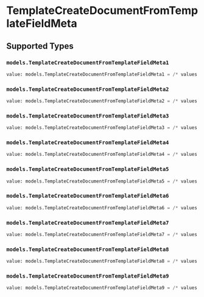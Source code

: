 # TemplateCreateDocumentFromTemplateFieldMeta


## Supported Types

### `models.TemplateCreateDocumentFromTemplateFieldMeta1`

```python
value: models.TemplateCreateDocumentFromTemplateFieldMeta1 = /* values here */
```

### `models.TemplateCreateDocumentFromTemplateFieldMeta2`

```python
value: models.TemplateCreateDocumentFromTemplateFieldMeta2 = /* values here */
```

### `models.TemplateCreateDocumentFromTemplateFieldMeta3`

```python
value: models.TemplateCreateDocumentFromTemplateFieldMeta3 = /* values here */
```

### `models.TemplateCreateDocumentFromTemplateFieldMeta4`

```python
value: models.TemplateCreateDocumentFromTemplateFieldMeta4 = /* values here */
```

### `models.TemplateCreateDocumentFromTemplateFieldMeta5`

```python
value: models.TemplateCreateDocumentFromTemplateFieldMeta5 = /* values here */
```

### `models.TemplateCreateDocumentFromTemplateFieldMeta6`

```python
value: models.TemplateCreateDocumentFromTemplateFieldMeta6 = /* values here */
```

### `models.TemplateCreateDocumentFromTemplateFieldMeta7`

```python
value: models.TemplateCreateDocumentFromTemplateFieldMeta7 = /* values here */
```

### `models.TemplateCreateDocumentFromTemplateFieldMeta8`

```python
value: models.TemplateCreateDocumentFromTemplateFieldMeta8 = /* values here */
```

### `models.TemplateCreateDocumentFromTemplateFieldMeta9`

```python
value: models.TemplateCreateDocumentFromTemplateFieldMeta9 = /* values here */
```

